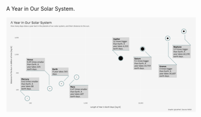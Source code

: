 A Year in Our Solar System.

![alt text](https://github.com/luisfrein/-30DayChartChallenge/blob/master/14.Space/14.Space.png)
